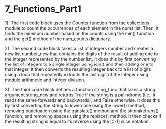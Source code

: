 # 7_Functions_Part1
1).
The first code block uses the Counter function from the collections module to count the occurrences of each element in the nums list. Then, it finds the minimum number based on the counts using the min() function and the get() method of the num_counts dictionary.

2).
The second code block takes a list of integers number and creates a new list number_new that contains the digits of the result of adding one to the integer represented by the number list. It does this by first converting the list of integers to a single integer using join() and then adding one to that integer. It then converts the resulting integer back to a list of digits using a loop that repeatedly extracts the last digit of the integer using modulo arithmetic and integer division.

3).
The third code block defines a function string_func that takes a string argument string_new and returns True if the string is a palindrome (i.e., it reads the same forwards and backwards), and False otherwise. It does this by first converting the string to lowercase using the lower() method, removing punctuation using the translate() method and the str.maketrans() function, and removing spaces using the replace() method. It then checks if the resulting string is equal to its reverse using the [::-1] slice notation.
